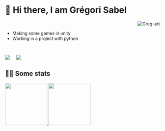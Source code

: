 <h1  align="left">👋 Hi there, I am Grégori Sabel </h1>

<p align="right"> <img src="https://komarev.com/ghpvc/?username=Greg-art&label=Visualizações&color=blue&style=plastic" alt="Greg-art" /> </p>

- Making some games in unity
- Working in a project with python

<br>
<p align="left">
  <a target="_blank"href="https://www.linkedin.com/in/gr%C3%A9gori-sabel-7b80901a3/"><img src="https://img.shields.io/badge/linkedin-%230077B5.svg?&style=for-the-badge&logo=linkedin&logoColor=white" /></a>&nbsp;&nbsp;&nbsp;&nbsp;
  <a href="mailto:gregori.sabel.pro@gmail.com?subject=Hello%20Greg,%20From%20Github"><img src="https://img.shields.io/badge/gmail-%23D14836.svg?&style=for-the-badge&logo=gmail&logoColor=white" /></a>&nbsp;&nbsp;&nbsp;&nbsp;
</p>  


  
<h2  align="left">🕵🏼 Some stats</h2>

<a href="https://www.youtube.com/watch?v=wuJIqmha2Hk">
  <img align="" height="137px" src="https://github-readme-stats.vercel.app/api?username=Greg-art&&show_icons=true&hide_title=true&title_color=DBCBA7&icon_color=DBCBA7&text_color=daf7dc&bg_color=DEG,282854,4B2C4D" />
  <img align="" height="137px" src="https://github-readme-stats.vercel.app/api/top-langs/?username=greg-art&hide_title=true&hide_border=true&text_color=daf7dc&layout=compact&bg_color=DEG,4B2C4D,592E34&theme=graywhite" />
</a>

<!--
<img src="https://github-readme-stats.vercel.app/api?username=Greg-art&&show_icons=true&title_color=DBCBA7&icon_color=DBCBA7&text_color=daf7dc&bg_color=38342B" border=0 style="border:0; text-decoration:none; outline:none">

<img src="https://github-readme-stats.vercel.app/api?username=Greg-art&&show_icons=true&title_color=000000&icon_color=000000&text_color=E3E3E3&bg_color=DEG,BAA32F,A36E31,BD4839" border=0 style="border:0; text-decoration:none; outline:none">
-->







<!--
**Greg-art/Greg-art** is a ✨ _special_ ✨ repository because its `README.md` (this file) appears on your GitHub profile.

Here are some ideas to get you started:

- 🔭 I’m currently working on ...
- 🌱 I’m currently learning ...
- 👯 I’m looking to collaborate on ...
- 🤔 I’m looking for help with ...
- 💬 Ask me about ...
- 📫 How to reach me: ...
- 😄 Pronouns: ...
- ⚡ Fun fact: ...
-->
